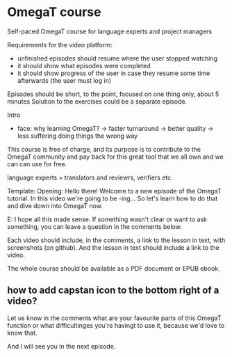 # OmegaT course
Self-paced OmegaT course for language experts and project managers

Requirements for the video platform:
- unfinished episodes should resume where the user stopped watching
- it should show what episodes were completed 
- it should show progress of the user in case they resume some time afterwards (the user must log in)

Episodes should be short, to the point, focused on one thing only, about 5 minutes 
Solution to the exercises could be a separate episode. 

Intro
- face: why learning OmegaT? 
-> faster turnaround
-> better quality
-> less suffering doing things the wrong way

This course is free of charge, and its purpose is to contribute to the OmegaT community and pay back for this great tool that we all own and we can can use for free.

language experts = translators and reviewrs, verifiers etc.



Template: 
Opening: Hello there! Welcome to a new episode of the OmegaT tutorial. In this video we're going to be -ing... 
So let's learn how to do that and dive down into OmegaT now.

E: I hope all this made sense. If something wasn't clear or want to ask something, you can leave a question in the comments below. 

Each video should include, in the comments, a link to the lesson in text, with screenshots (on github). And the lesson in text should include a link to the video.

The whole course should be available as a PDF document or EPUB ebook.


how to add capstan icon to the bottom right of a video?
--
Let us know in the comments what are your favourite parts of this OmegaT function or what difficultinges you're havingt to use it, because we'd love to know that.

And I will see you in the next episode.
